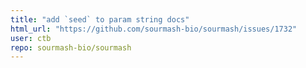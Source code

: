 ```yaml
---
title: "add `seed` to param string docs"
html_url: "https://github.com/sourmash-bio/sourmash/issues/1732"
user: ctb
repo: sourmash-bio/sourmash
---
```


